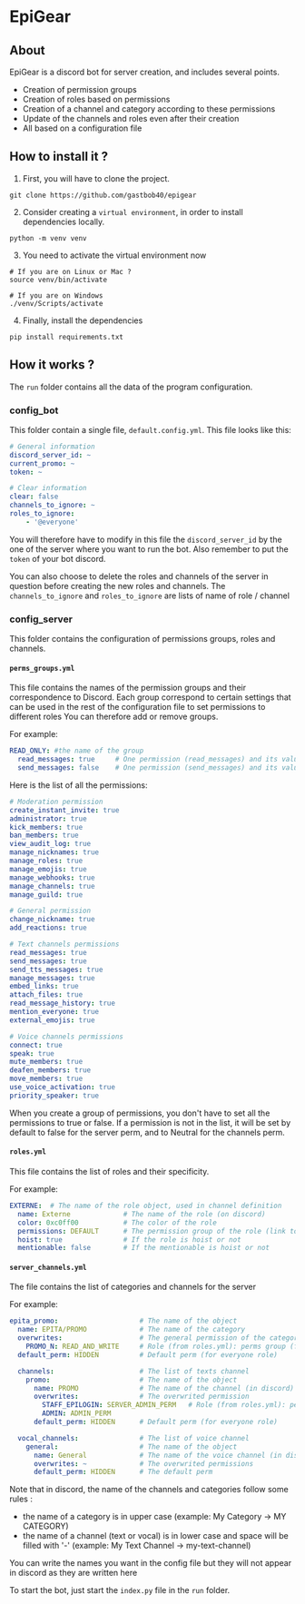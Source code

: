# EpiGear

## About

EpiGear is a discord bot for server creation, and includes several points.
- Creation of permission groups
- Creation of roles based on permissions
- Creation of a channel and category according to these permissions
- Update of the channels and roles even after their creation
- All based on a configuration file

## How to install it ?

1. First, you will have to clone the project.

```shell
git clone https://github.com/gastbob40/epigear
```

2. Consider creating a `virtual environment`, in order to install dependencies locally.

```shell
python -m venv venv
```

3. You need to activate the virtual environment now

```shell
# If you are on Linux or Mac ?
source venv/bin/activate 

# If you are on Windows
./venv/Scripts/activate
``` 

4. Finally, install the dependencies

````shell
pip install requirements.txt
````

## How it works ?

The `run` folder contains all the data of the program configuration.

### config_bot

This folder contain a single file, `default.config.yml`. This file looks like this:
 
```yaml
# General information
discord_server_id: ~
current_promo: ~
token: ~

# Clear information
clear: false
channels_to_ignore: ~ 
roles_to_ignore:   
    - '@everyone' 
```

You will therefore have to modify in this file the `discord_server_id` by the one of the server where you want to run the bot.
Also remember to put the `token` of your bot discord.

You can also choose to delete the roles and channels of the server in question before creating the new roles and channels.
The `channels_to_ignore` and `roles_to_ignore` are lists of name of role / channel

### config_server

This folder contains the configuration of permissions groups, roles and channels.

#### `perms_groups.yml`

This file contains the names of the permission groups and their correspondence to Discord.
Each group correspond to certain settings that can be used in the rest of the configuration file to set permissions to different roles
You can therefore add or remove groups.

For example:

```yaml
READ_ONLY: #the name of the group
  read_messages: true     # One permission (read_messages) and its value (true)
  send_messages: false    # One permission (send_messages) and its value (false)
```
Here is the list of all the permissions:

```yaml
# Moderation permission
create_instant_invite: true
administrator: true
kick_members: true
ban_members: true
view_audit_log: true
manage_nicknames: true
manage_roles: true
manage_emojis: true
manage_webhooks: true
manage_channels: true
manage_guild: true

# General permission
change_nickname: true
add_reactions: true

# Text channels permissions
read_messages: true
send_messages: true
send_tts_messages: true
manage_messages: true
embed_links: true
attach_files: true
read_message_history: true
mention_everyone: true
external_emojis: true

# Voice channels permissions
connect: true
speak: true
mute_members: true
deafen_members: true
move_members: true
use_voice_activation: true
priority_speaker: true
```

When you create a group of permissions, you don't have to set all the permissions to true or false.
If a permission is not in the list, it will be set by default to false for the server perm, and to Neutral for the channels perm. 

#### `roles.yml`

This file contains the list of roles and their specificity.

For example:

```yaml
EXTERNE:  # The name of the role object, used in channel definition
  name: Externe             # The name of the role (on discord)
  color: 0xc0ff00           # The color of the role
  permissions: DEFAULT      # The permission group of the role (link to perms_groups.yml)
  hoist: true               # If the role is hoist or not
  mentionable: false        # If the mentionable is hoist or not
```

#### `server_channels.yml`

The file contains the list of categories and channels for the server

For example:

```yaml
epita_promo:                    # The name of the object
  name: EPITA/PROMO             # The name of the category
  overwrites:                   # The general permission of the category
    PROMO_N: READ_AND_WRITE     # Role (from roles.yml): perms group (from perms_group.yml)
  default_perm: HIDDEN          # Default perm (for everyone role)

  channels:                     # The list of texts channel
    promo:                      # The name of the object
      name: PROMO               # The name of the channel (in discord)
      overwrites:               # The overwrited permission
        STAFF_EPILOGIN: SERVER_ADMIN_PERM   # Role (from roles.yml): perms group (from perms_group.yml)
        ADMIN: ADMIN_PERM
      default_perm: HIDDEN      # Default perm (for everyone role)

  vocal_channels:               # The list of voice channel
    general:                    # The name of the object
      name: General             # The name of the voice channel (in discord)
      overwrites: ~             # The overwrited permissions
      default_perm: HIDDEN      # The default perm
```

Note that in discord, the name of the channels and categories follow some rules :
 - the name of a category is in upper case (example: My Category -> MY CATEGORY)
 - the name of a channel (text or vocal) is in lower case and space will be filled with '-' (example: My Text Channel -> my-text-channel)

You can write the names you want in the config file but they will not appear in discord as they are written here

To start the bot, just start the `index.py` file in the `run` folder.
